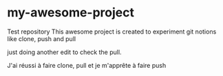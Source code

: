 # my-awesome-project
Test repository
This awesome project is created to experiment git notions like clone, push and pull

just doing another edit to check the pull.

J'ai réussi à faire clone, pull et je m'apprête à faire push
